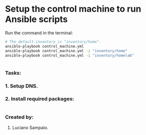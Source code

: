 # Setup the control machine to run Ansible scripts

Run the command in the terminal:
```bash
# The default inventory is "inventory/home".
ansible-playbook control_machine.yml
ansible-playbook control_machine.yml -i "inventory/home"
ansible-playbook control_machine.yml -i "inventory/homelab"
```

#
### Tasks:

### 1. Setup DNS.

### 2. Install required packages:

#
### Created by:

1. Luciano Sampaio.
